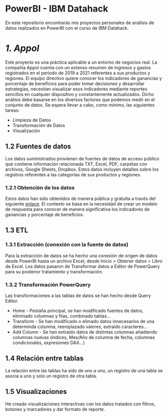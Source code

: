 # PowerBI - IBM Datahack

En este repositorio encontrarás mis proyectos personales de análisis de datos realizados en PowerBI con el curso de IBM Datahack.

# *1. Appol*

Este proyecto es una práctica aplicable a un entorno de negocios real. 
La compañía Appol cuenta con un extenso resumen de ingresos y gastos registrados en el periodo de 2019 a 2021 referentes a sus productos y regiones. El equipo directivo quiere conocer los indicadores de ganancias y porcentaje de beneficios para poder tomar decisiones y desarrollar estrategias, necesitan visualizar esos indicadores mediante reportes sencillos en cualquier dispositivo y constantemente actualizados.
Dicho análisis debe basarse en los diversos factores que podemos medir en el conjunto de datos. Se espera llevar a cabo, como mínimo, las siguientes tareas:

- Limpieza de Datos
- Transformación de Datos
- Visualización

## 1.2 Fuentes de datos

Los datos suministrados provienen de fuentes de datos de acceso público que contiene información relacionada TXT, Excel, PDF, carpetas con archivos, Google Sheets, Dropbox. Estos datos incluyen detalles sobre los registros referentes a las categorías de sus productos y regiones.

### 1.2.1 Obtención de los datos
Estos datos han sido obtenidos de manera pública y gratuita a través del siguiente [enlace](https://github.com/GriselleAlanis/PowerBI/blob/main/Appol/Datos/Appol%2BDatos.xlsx/). El contexto se basa en la necesidad de crear un modelo de respuesta para conocer de manera significativa los indicadores de ganancias y porcentaje de beneficios.

## 1.3 ETL

### 1.3.1 Extracción (conexión con la fuente de datos)
Para la extracción de datos se ha hecho una conexión de orígen de datos desde PowerBI hasta un archivo Excel, desde Inicio > Obtener datos > Libro de Excel. Los datos pasaron de Transformar datos a Editor de PowerQuery para su posterior tratamiento y transformación.

### 1.3.2 Transformación PowerQuery
Las transformaciones a las tablas de datos se han hecho desde Query Editor. 

 - Home - Pestaña principal, se han modificado fuentes de datos, eliminado columnas y filas, combinado tablas...
 - Transform - Se han modificado o elimado datos innecesarios de una determinda columna, reemplazado valores, extraido caracteres...
 - Add Column - Se han extraído datos de distintas columnas añadiendo columnas nuevas (índices, Mes/Año de columna de fecha, columnas condicionales, expresiones DAX...)

## 1.4 Relación entre tablas

La relación entre las tablas ha sido de uno a uno, un registro de una tabla se asocia a uno y solo un registro de otra tabla.

## 1.5 Visualizaciones

He creado visualizaciones interactivas con los datos tratados con filtros, botones y marcadores y dar formato de reporte.



 

